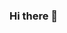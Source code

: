 ### Hi there 👋

<!--
**kiranajik/kiranajik** is a ✨ _special_ ✨ repository because its `README.md` (this file) appears on your GitHub profile.

Here are some ideas to get you started:

- 🔭 I’m currently working on my Startup
- 🌱 I’m currently learning Flutter
- 👯 I’m looking to collaborate on Instagram
- 🤔 I’m looking for help with Flutter
- 💬 Ask me about Web devlopment
- 📫 How to reach me: https://kiran.codes
- 😄 Pronouns: he/him
- ⚡ Fun fact: May be! Next Elon Musk
-->
